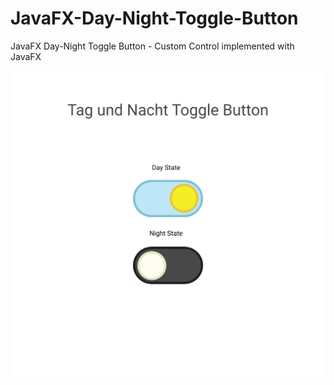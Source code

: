# JavaFX-Day-Night-Toggle-Button
JavaFX Day-Night Toggle Button - Custom Control implemented with JavaFX

![alt text](https://raw.githubusercontent.com/alainkaiser/JavaFX-Day-Night-Toggle-Button/master/src/main/java/alainkaiser/sketch/Tag-Nacht-Toggle-Buton.svg)
